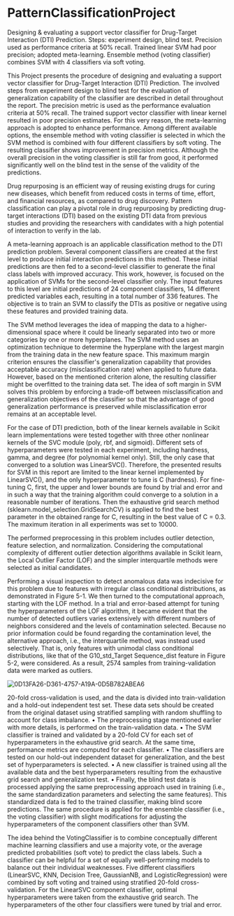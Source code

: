 # PatternClassificationProject
Designing &amp; evaluating a support vector classifier for Drug-Target Interaction (DTI) Prediction. Steps: experiment design, blind test. Precision used as performance criteria at 50% recall. Trained linear SVM had poor precision; adopted meta-learning. Ensemble method (voting classifier) combines SVM with 4 classifiers via soft voting.


This Project presents the procedure of designing and evaluating a support vector classifier for Drug-Target Interaction (DTI) Prediction. The involved steps from experiment design to blind test for the evaluation of generalization capability of the classifier are described in detail throughout the report. The precision metric is used as the performance evaluation criteria at 50% recall. The trained support vector classifier with linear kernel resulted in poor precision estimates. For this very reason, the meta-learning approach is adopted to enhance performance. Among different available options, the ensemble method with voting classifier is selected in which the SVM method is combined with four different classifiers by soft voting. The resulting classifier shows improvement in precision metrics. Although the overall precision in the voting classifier is still far from good, it performed significantly well on the blind test in the sense of the validity of the predictions.

Drug repurposing is an efficient way of reusing existing drugs for curing new diseases, which benefit from reduced costs in terms of time, effort, and financial resources, as compared to drug discovery. Pattern classification can play a pivotal role in drug repurposing by predicting drug-target interactions (DTI) based on the existing DTI data from previous studies and providing the researchers with candidates with a high potential of interaction to verify in the lab.

A meta-learning approach is an applicable classification method to the DTI prediction problem. Several component classifiers are created at the first level to produce initial interaction predictions in this method. These initial predictions are then fed to a second-level classifier to generate the final class labels with improved accuracy. This work, however, is focused on the application of SVMs for the second-level classifier only. The input features to this level are initial predictions of 24 component classifiers, 14 different predicted variables each, resulting in a total number of 336 features. The objective is to train an SVM to classify the DTIs as positive or negative using these features and provided training data.

The SVM method leverages the idea of mapping the data to a higher-dimensional space where it could be linearly separated into two or more categories by one or more hyperplanes. The SVM method uses an optimization technique to determine the hyperplane with the largest margin from the training data in the new feature space. This maximum margin criterion ensures the classifier's generalization capability that provides acceptable accuracy (misclassification rate) when applied to future data. However, based on the mentioned criterion alone, the resulting classifier might be overfitted to the training data set. The idea of soft margin in SVM solves this problem by enforcing a trade-off between misclassification and generalization objectives of the classifier so that the advantage of good generalization performance is preserved while misclassification error remains at an acceptable level.

For the case of DTI prediction, both of the linear kernels available in Scikit learn implementations were tested together with three other nonlinear kernels of the SVC module (poly, rbf, and sigmoid). Different sets of hyperparameters were tested in each experiment, including hardness, gamma, and degree (for polynomial kernel only). Still, the only case that converged to a solution was LinearSVC(). Therefore, the presented results for SVM in this report are limited to the linear kernel implemented by LinearSVC(), and the only hyperparameter to tune is C (hardness). For fine-tuning C, first, the upper and lower bounds are found by trial and error and in such a way that the training algorithm could converge to a solution in a reasonable number of iterations. Then the exhaustive grid search method (sklearn.model_selection.GridSearchCV) is applied to find the best parameter in the obtained range for C, resulting in the best value of C = 0.3. The maximum iteration in all experiments was set to 10000.

The performed preprocessing in this problem includes outlier detection, feature selection, and normalization. Considering the computational complexity of different outlier detection algorithms available in Scikit learn, the Local Outlier Factor (LOF) and the simpler interquartile methods were selected as initial candidates.

Performing a visual inspection to detect anomalous data was indecisive for this problem due to features with irregular class conditional distributions, as demonstrated in Figure 5-1. We then turned to the computational approach, starting with the LOF method. In a trial and error-based attempt for tuning the hyperparameters of the LOF algorithm, it became evident that the number of detected outliers varies extensively with different numbers of neighbors considered and the levels of contamination selected. Because no prior information could be found regarding the contamination level, the alternative approach, i.e., the interquartile method, was instead used selectively. That is, only features with unimodal class conditional distributions, like that of the G10_std_Target Sequence_dist feature in Figure 5-2, were considered. As a result, 2574 samples from training-validation data were marked as outliers.


![0D13FA26-D361-4757-A19A-0D5B782ABEA6](https://github.com/shahrzadbst/PatternClassificationProject/assets/92950700/156fc9cd-a85a-42ce-a696-4e4e685dc57f)


20-fold cross-validation is used, and the data is divided into train-validation and a hold-out independent test set. These data sets should be created from the original dataset using stratified sampling with random shuffling to account for class imbalance.
• The preprocessing stage mentioned earlier with more details, is performed on the train-validation data.
• The SVM classifier is trained and validated by a 20-fold CV for each set of hyperparameters in the exhaustive grid search. At the same time, performance metrics are computed for each classifier.
• The classifiers are tested on our hold-out independent dataset for generalization, and the best set of hyperparameters is selected.
• A new classifier is trained using all the available data and the best hyperparameters resulting from the exhaustive grid search and generalization test.
• Finally, the blind test data is processed applying the same preprocessing approach used in training (i.e., the same standardization parameters and selecting the same features). This standardized data is fed to the trained classifier, making blind score predictions.
The same procedure is applied for the ensemble classifier (i.e., the voting classifier) with slight modifications for adjusting the hyperparameters of the component classifiers other than SVM.

The idea behind the VotingClassifier is to combine conceptually different machine learning classifiers and use a majority vote, or the average predicted probabilities (soft vote) to predict the class labels. Such a classifier can be helpful for a set of equally well-performing models to balance out their individual weaknesses. Five different classifiers (LinearSVC, KNN, Decision Tree, GaussianNB, and LogisticRegression) were combined by soft voting and trained using stratified 20-fold cross-validation. For the LinearSVC component classifier, optimal hyperparameters were taken from the exhaustive grid search. The hyperparameters of the other four classifiers were tuned by trial and error.
